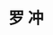---
# Display name

title: 罗 冲
user_groups: ["Graduated Master Students"]



organizations:
- name: 2000-2003 

Interests:
- Numerical simulation of liquid crystal polymers under shear flow

---